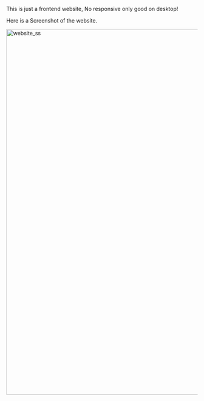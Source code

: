 This is just a frontend website, No responsive only good on desktop!

Here is a Screenshot of the website.

<img width="960" alt="website_ss" src="https://github.com/XERO47/cocal-cola-landing-website/assets/141753439/8783d73b-f4b5-4e04-bdfb-42dbf40c3161">


